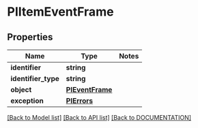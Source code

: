 # PIItemEventFrame

## Properties
Name | Type | Notes
------------ | ------------- | -------------
**identifier** | **string**
**identifier_type** | **string**
**object** | **[**PIEventFrame**](../models/PIEventFrame.md)**
**exception** | **[**PIErrors**](../models/PIErrors.md)**

[[Back to Model list]](../../DOCUMENTATION.md#documentation-for-models) [[Back to API list]](../../DOCUMENTATION.md#documentation-for-api-endpoints) [[Back to DOCUMENTATION]](../../DOCUMENTATION.md)
